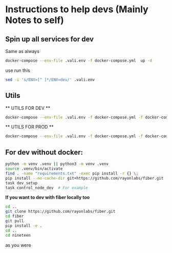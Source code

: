# Instructions to help devs (Mainly Notes to self)

## Spin up all services for dev

Same as always
```bash
docker-compose --env-file .vali.env -f docker-compose.yml  up -d
```
use run this
```bash
sed -i 's/ENV=[^ ]*/ENV=dev/' .vali.env
```

## Utils

** UTILS FOR DEV **
```bash
docker-compose --env-file .vali.env -f docker-compose.yml -f docker-compose.utils.yml up -d
```

** UTILS FOR PROD **
```bash
docker-compose --env-file .vali.env -f docker-compose.yml -f docker-compose.utils.yml up -d
```


## For dev without docker:
```bash
python -m venv .venv || python3 -m venv .venv
source .venv/bin/activate
find . -name "requirements.txt" -exec pip install -r {} \;
pip install --no-cache-dir git+https://github.com/rayonlabs/fiber.git
task dev_setup
task control_node_dev  # For example
```


**If you want to dev with fiber locally too**
```bash
cd ..
git clone https://github.com/rayonlabs/fiber.git
cd fiber
git pull
pip install -e .
cd ..
cd nineteen
```

as you were